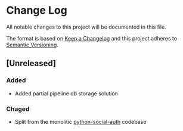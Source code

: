 # Change Log

All notable changes to this project will be documented in this file.

The format is based on [Keep a Changelog](http://keepachangelog.com/)
and this project adheres to [Semantic Versioning](http://semver.org/).

## [Unreleased]

### Added
- Added partial pipeline db storage solution

### Chaged
- Split from the monolitic [python-social-auth](https://github.com/omab/python-social-auth)
  codebase
